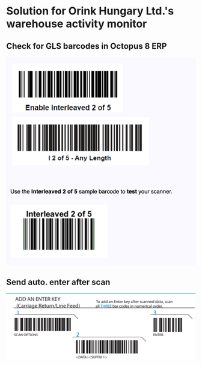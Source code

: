 # Solution for Orink Hungary Ltd.'s warehouse activity monitor

## Check for GLS barcodes in Octopus 8 ERP
![2of5](img/2of5.png)

## Send auto. enter after scan
![addEnter](img/addEnter.png)